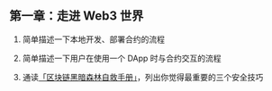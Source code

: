 ## 第一章：走进 Web3 世界

1. 简单描述一下本地开发、部署合约的流程                                                              

2. 简单描述一下用户在使用一个 DApp 时与合约交互的流程                                                
 
3. 通读[「区块链黑暗森林自救手册」](https://github.com/slowmist/Blockchain-dark-forest-selfguard-handbook/blob/main/README_CN.md)，列出你觉得最重要的三个安全技巧 
